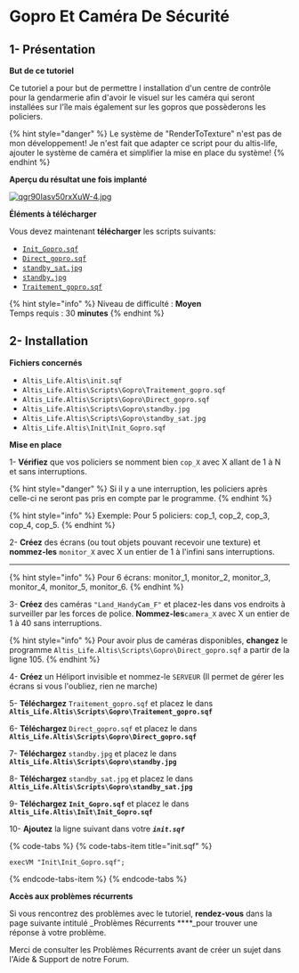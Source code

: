 # Gopro Et Caméra De Sécurité

## 1- Présentation <a id="bkmrk-page-title"></a>

**But de ce tutoriel**

 Ce tutoriel a pour but de permettre l installation d'un centre de contrôle pour la gendarmerie afin d'avoir le visuel sur les caméra qui seront installées sur l'île mais également sur les gopros que possèderons les policiers.

{% hint style="danger" %}
Le système de "RenderToTexture" n'est pas de mon développement! Je n'est fait que adapter ce script pour du altis-life, ajouter le système de caméra et simplifier la mise en place du système!
{% endhint %}

**Aperçu du résultat une fois implanté**

 [![qgr90Iasv50rxXuW-4.jpg](https://wiki.altisdev.com/uploads/images/gallery/2017-09-Sep/scaled-840-0/qgr90Iasv50rxXuW-4.jpg)](https://wiki.altisdev.com/uploads/images/gallery/2017-09-Sep/qgr90Iasv50rxXuW-4.jpg)

**Éléments à télécharger**

Vous devez maintenant **télécharger** les scripts suivants:

* [`Init_Gopro.sqf`](https://wiki.altisdev.com/attachments/41)
* [`Direct_gopro.sqf`](https://wiki.altisdev.com/attachments/42)
* [`standby_sat.jpg`](https://wiki.altisdev.com/attachments/44)
* [`standby.jpg`](https://wiki.altisdev.com/attachments/45)
* [`Traitement_gopro.sqf`](https://wiki.altisdev.com/attachments/46)

{% hint style="info" %}
Niveau de difficulté : **Moyen**  
Temps requis : 30 **minutes**
{% endhint %}

## 2- Installation <a id="bkmrk-page-title"></a>

**Fichiers concernés** 

* `Altis_Life.Altis\init.sqf`
* `Altis_Life.Altis\Scripts\Gopro\Traitement_gopro.sqf`
* `Altis_Life.Altis\Scripts\Gopro\Direct_gopro.sqf`
* `Altis_Life.Altis\Scripts\Gopro\standby.jpg`
* `Altis_Life.Altis\Scripts\Gopro\standby_sat.jpg`
* `Altis_Life.Altis\Init\Init_Gopro.sqf`

**Mise en place**

1- **Vérifiez** que vos policiers se nomment bien `cop_X` avec X allant de 1 à N et sans interruptions.

{% hint style="danger" %}
 Si il y a une interruption, les policiers après celle-ci ne seront pas pris en compte par le programme.
{% endhint %}

{% hint style="info" %}
Exemple: Pour 5 policiers: cop\_1, cop\_2, cop\_3, cop\_4, cop\_5.
{% endhint %}

 2- **Créez** des écrans \(ou tout objets pouvant recevoir une texture\) et **nommez-les** `monitor_X` avec X un entier de 1 à l'infini sans interruptions.  
****

{% hint style="info" %}
Pour 6 écrans: monitor\_1, monitor\_2, monitor\_3, monitor\_4, monitor\_5, monitor\_6.
{% endhint %}

3- **Créez** des caméras `"Land_HandyCam_F"` et placez-les dans vos endroits à surveiller par les forces de police. **Nommez-les**`camera_X` avec X un entier de 1 à 40 sans interruptions.  


{% hint style="info" %}
Pour avoir plus de caméras disponibles, **changez** le programme `Altis_Life.Altis\Scripts\Gopro\Direct_gopro.sqf` a partir de la ligne 105.
{% endhint %}

4- **Créez** un Héliport invisible et nommez-le `SERVEUR` \(Il permet de gérer les écrans si vous l'oubliez, rien ne marche\)

5- **Téléchargez**  `Traitement_gopro.sqf` et placez le dans  **`Altis_Life.Altis\Scripts\Gopro\Traitement_gopro.sqf`**

6- **Téléchargez**  `Direct_gopro.sqf` et placez le dans  **`Altis_Life.Altis\Scripts\Gopro\Direct_gopro.sqf`**

7- **Téléchargez**  `standby.jpg` et placez le dans  **`Altis_Life.Altis\Scripts\Gopro\standby.jpg`**

8- **Téléchargez**  `standby_sat.jpg` et placez le dans **`Altis_Life.Altis\Scripts\Gopro\standby_sat.jpg`**

9- **Téléchargez**  **`Init_Gopro.sqf`** et placez le dans  **`Altis_Life.Altis\Init\Init_Gopro.sqf`**

10- **Ajoutez** la ligne suivant dans votre _**`init.sqf`**_

{% code-tabs %}
{% code-tabs-item title="init.sqf" %}
```text
execVM "Init\Init_Gopro.sqf";
```
{% endcode-tabs-item %}
{% endcode-tabs %}

**Accès aux problèmes récurrents**

Si vous rencontrez des problèmes avec le tutoriel, **rendez-vous** dans la page suivante intitulé _Problèmes Récurrents ****_pour trouver une réponse à votre problème.

Merci de consulter les Problèmes Récurrents avant de créer un sujet dans l'Aide & Support de notre Forum.

